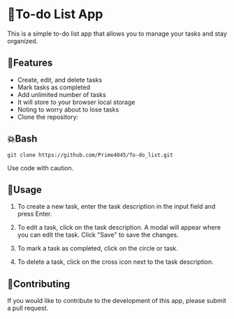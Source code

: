 # 📃To-do List App

This is a simple to-do list app that allows you to manage your tasks and stay organized.

## 🧩Features
- Create, edit, and delete tasks
- Mark tasks as completed
- Add unlimited number of tasks
- It will store to your browser local storage
- Noting to worry about to lose tasks
- Clone the repository:

## 💥Bash

`git clone https://github.com/Prime4045/To-do_list.git`

Use code with caution.

## 📣Usage
1. To create a new task, enter the task description in the input field and press Enter.

2. To edit a task, click on the task description. A modal will appear where you can edit the task. Click "Save" to save the changes.

3. To mark a task as completed, click on the circle or task.

3. To delete a task, click on the cross icon next to the task description.

## 🫲Contributing

If you would like to contribute to the development of this app, please submit a pull request.